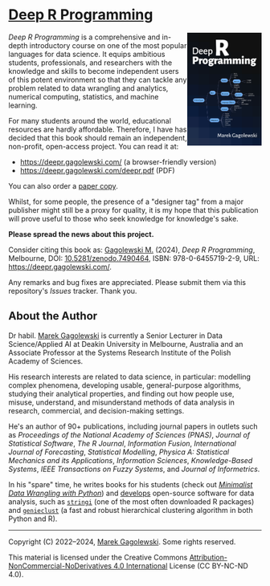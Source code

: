 <!-- NOTE EDIT in *-src; *-public is a clone! -->

# [Deep R Programming](https://deepr.gagolewski.com/)

<a href="https://deepr.gagolewski.com/"><img src="docs/_static/img/cover.png" align="right" height="225" /></a>

*Deep R Programming* is a comprehensive and in-depth introductory course on one of the most popular languages for data science. It equips ambitious students, professionals, and researchers with the knowledge and skills to become independent users of this potent environment so that they can tackle any problem related to data wrangling and analytics, numerical computing, statistics, and machine learning.

For many students around the world, educational resources are hardly
affordable. Therefore, I have has decided that this book should remain
an independent, non-profit, open-access project. You can read it at:

* <https://deepr.gagolewski.com/> (a browser-friendly version)
* <https://deepr.gagolewski.com/deepr.pdf> (PDF)

You can also order a
[paper copy](https://deepr.gagolewski.com/order-paper-copy.html).

Whilst, for some people, the presence of a "designer tag" from a
major publisher might still be a proxy for quality, it is my hope
that this publication will prove useful to those who seek knowledge for
knowledge's sake.

**Please spread the news about this project.**

Consider citing this book as:
[Gagolewski M.][1] (2024), *Deep R Programming*, Melbourne,
DOI: [10.5281/zenodo.7490464](https://dx.doi.org/10.5281/zenodo.7490464),
ISBN: 978-0-6455719-2-9,
URL: <https://deepr.gagolewski.com/>.

Any remarks and bug fixes are appreciated. Please submit them via
this repository's *Issues* tracker. Thank you.


## About the Author

Dr habil. [Marek Gagolewski][1]
is currently a Senior Lecturer in Data Science/Applied AI
at Deakin University in Melbourne, Australia and an Associate Professor
at the Systems Research Institute of the Polish Academy of Sciences.

His research interests are related to data science, in particular: modelling
complex phenomena, developing usable, general-purpose algorithms, studying
their analytical properties, and finding out how people use, misuse,
understand, and misunderstand methods of data analysis in research, commercial,
and decision-making settings.

He's an author of 90+ publications, including journal papers
in outlets such as *Proceedings of the National Academy of Sciences (PNAS)*,
*Journal of Statistical Software*, *The R Journal*, *Information Fusion*,
*International Journal of Forecasting*, *Statistical Modelling*,
*Physica A: Statistical Mechanics and its Applications*,
*Information Sciences*, *Knowledge-Based Systems*,
*IEEE Transactions on Fuzzy Systems*, and *Journal of Informetrics*.

In his "spare" time, he writes books for his students
(check out [*Minimalist Data Wrangling with Python*](https://datawranglingpy.gagolewski.com/))
and [develops](https://github.com/gagolews) open-source software for data analysis, such as
[`stringi`](https://stringi.gagolewski.com/) (one of the most often downloaded
R packages) and
[`genieclust`](https://genieclust.gagolewski.com/) (a fast and robust
hierarchical clustering algorithm in both Python and R).


--------------------------------------------------------------------------------

Copyright (C) 2022–2024, [Marek Gagolewski][1]. Some rights reserved.

This material is licensed under the Creative Commons
[Attribution-NonCommercial-NoDerivatives 4.0 International][2] License
(CC BY-NC-ND 4.0).

[1]: https://www.gagolewski.com/
[2]: https://creativecommons.org/licenses/by-nc-nd/4.0
